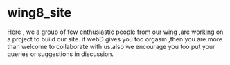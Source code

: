 # wing8_site
Here , we a group of few enthusiastic people from our wing ,are working on a project to build our site.
if webD gives you too orgasm ,then you are more than welcome to collaborate with us.also we encourage you too put your queries or suggestions in discussion.
